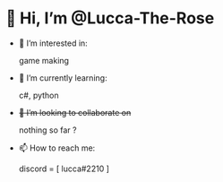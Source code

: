 # 👋 Hi, I’m @Lucca-The-Rose


- 👀 I’m interested in:

  game making

- 🌱 I’m currently learning:

  c#, python
 
- ~~💞️ I’m looking to collaborate on~~

  nothing so far ?

- 📫 How to reach me:

  discord = [ lucca#2210 ]
